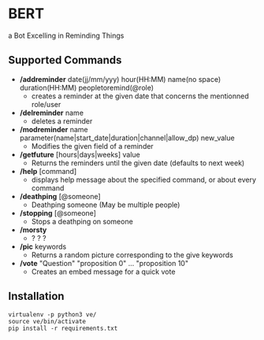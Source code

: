 # BERT

a Bot Excelling in Reminding Things


## Supported Commands

* **/addreminder** date(jj/mm/yyy) hour(HH:MM) name(no space) duration(HH:MM) peopletoremind(@role)
  * creates a reminder at the given date that concerns the mentionned role/user
* **/delreminder** name
  * deletes a reminder
* **/modreminder** name parameter(name|start_date|duration|channel|allow_dp) new_value
  * Modifies the given field of a reminder
* **/getfuture** [hours|days|weeks] value
  * Returns the reminders until the given date (defaults to next week)
* **/help** [command]
  * displays help message about the specified command, or about every command
* **/deathping** [@someone]
  * Deathping someone (May be multiple people)
* **/stopping** [@someone]
  * Stops a deathping on someone
* **/morsty**
  * ? ? ?
* **/pic** keywords
  * Returns a random picture corresponding to the give keywords
* **/vote** "Question" "proposition 0" ... "proposition 10"
  * Creates an embed message for a quick vote

## Installation

```
virtualenv -p python3 ve/
source ve/bin/activate
pip install -r requirements.txt
```
